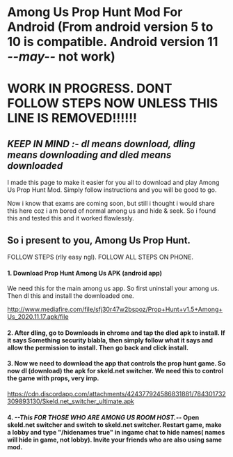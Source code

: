 # Among Us Prop Hunt Mod For Android (From android version 5 to 10 is compatible. Android version 11 _--may--_ not work)

# WORK IN PROGRESS. DONT FOLLOW STEPS NOW UNLESS THIS LINE IS REMOVED!!!!!!

## _KEEP IN MIND :- dl means download, dling means downloading and dled means downloaded_

I made this page to make it easier for you all to download and play Among Us Prop Hunt Mod. Simply follow instructions and you will be good to go.

Now i know that exams are coming soon, but still i thought i would share this here coz i am bored of normal among us and hide & seek. So i found this and tested this and it worked flawlessly.

## So i present to you, Among Us Prop Hunt.

FOLLOW STEPS (rlly easy ngl). FOLLOW ALL STEPS ON PHONE.

#### 1. Download Prop Hunt Among Us APK (android app)

We need this for the main among us app. So first uninstall your among us. Then dl this and install the downloaded one.

http://www.mediafire.com/file/sfj30r47w2bspoz/Prop+Hunt+v1.5+Among+Us_2020.11.17.apk/file

#### 2. After dling, go to Downloads in chrome and tap the dled apk to install. If it says Something security blabla, then simply follow what it says and allow the permission to install. Then go back and click install.

#### 3. Now we need to download the app that controls the prop hunt game. So now dl (download) the apk for skeld.net switcher. We need this to control the game with props, very imp.

https://cdn.discordapp.com/attachments/424377924586831881/784301732309893130/Skeld.net_switcher_ultimate.apk

#### 4. _--This FOR THOSE WHO ARE AMONG US ROOM HOST.--_ Open skeld.net switcher and switch to skeld.net switcher. Restart game, make a lobby and type "/hidenames true" in ingame chat to hide names( names will hide in game, not lobby). Invite your friends who are also using same mod.


